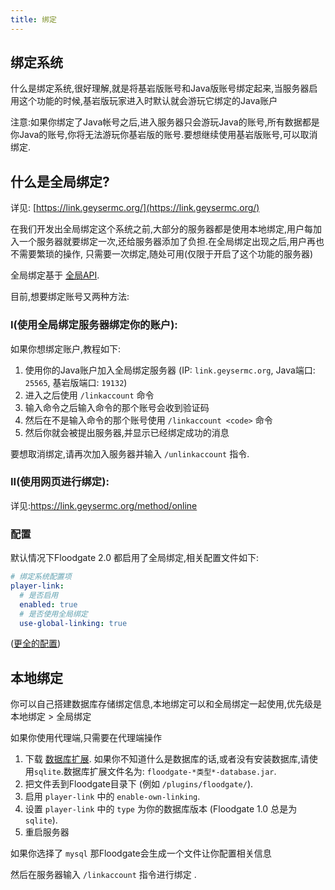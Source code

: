 ```yaml
---
title: 绑定
---
```


## 绑定系统

什么是绑定系统,很好理解,就是将基岩版账号和Java版账号绑定起来,当服务器启用这个功能的时候,基岩版玩家进入时默认就会游玩它绑定的Java账户

注意:如果你绑定了Java帐号之后,进入服务器只会游玩Java的账号,所有数据都是你Java的账号,你将无法游玩你基岩版的账号.要想继续使用基岩版账号,可以取消绑定.


## 什么是全局绑定?
详见: [https://link.geysermc.org/](https://link.geysermc.org/)

在我们开发出全局绑定这个系统之前,大部分的服务器都是使用本地绑定,用户每加入一个服务器就要绑定一次,还给服务器添加了负担.在全局绑定出现之后,用户再也不需要繁琐的操作,
只需要一次绑定,随处可用(仅限于开启了这个功能的服务器)

全局绑定基于 [全局API](/geyser/global-api).

目前,想要绑定账号又两种方法:

### I(使用全局绑定服务器绑定你的账户):
如果你想绑定账户,教程如下:
1. 使用你的Java账户加入全局绑定服务器
(IP: `link.geysermc.org`, Java端口: `25565`, 基岩版端口: `19132`)
2. 进入之后使用 `/linkaccount` 命令
3. 输入命令之后输入命令的那个账号会收到验证码
4. 然后在不是输入命令的那个账号使用 `/linkaccount <code>` 命令
5. 然后你就会被提出服务器,并显示已经绑定成功的消息

要想取消绑定,请再次加入服务器并输入 `/unlinkaccount` 指令. 

### II(使用网页进行绑定):
  详见:https://link.geysermc.org/method/online

### 配置
默认情况下Floodgate 2.0 都启用了全局绑定,相关配置文件如下:
```yml
# 绑定系统配置项
player-link:
  # 是否启用
  enabled: true
  # 是否使用全局绑定
  use-global-linking: true
```
([更全的配置](https://github.com/GeyserMC/Floodgate/blob/master/core/src/main/resources/config.yml#L25-L59))

## 本地绑定
你可以自己搭建数据库存储绑定信息,本地绑定可以和全局绑定一起使用,优先级是本地绑定 > 全局绑定

如果你使用代理端,只需要在代理端操作

1. 下载 [数据库扩展](https://ci.opencollab.dev/job/GeyserMC/job/Floodgate/job/master/).
   如果你不知道什么是数据库的话,或者没有安装数据库,请使用`sqlite`.数据库扩展文件名为: `floodgate-*类型*-database.jar`.
2. 把文件丢到Floodgate目录下 (例如 `/plugins/floodgate/`).
3. 启用 `player-link` 中的 `enable-own-linking`.
4. 设置 `player-link` 中的 `type` 为你的数据库版本  (Floodgate 1.0 总是为 `sqlite`).
5. 重启服务器

如果你选择了 `mysql` 那Floodgate会生成一个文件让你配置相关信息

然后在服务器输入 `/linkaccount` 指令进行绑定 .
